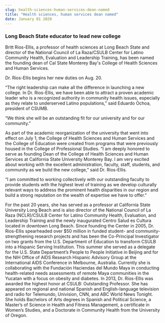 ```yaml
---
slug: health-sciences-human-services-dean-named
title: "Health sciences, human services dean named"
date: January 01 2020
---
```


<h3>Long Beach State educator to lead new college</h3><p>Britt Rios-Ellis, a professor of health sciences at Long Beach State and director of the National Council of La Raza/CSULB Center for Latino Community Health, Evaluation and Leadership Training, has been named the founding dean of Cal State Monterey Bay's College of Health Sciences and Human Services.
</p><p>Dr. Rios-Ellis begins her new duties on Aug. 20.
</p><p>“The right leadership can make all the difference in launching a new college. In Dr. Rios-Ellis, we have been able to attract a proven academic leader who is a recognized authority in community health issues, especially as they relate to underserved Latino populations,” said Eduardo Ochoa, president of CSUMB.
</p><p>“We think she will be an outstanding fit for our university and for our community.”
</p><p>As part of the academic reorganization of the university that went into effect on July 1, the College of Health Sciences and Human Services and the College of Education were created from programs that were previously housed in the College of Professional Studies. “I am deeply honored to serve as founding Dean of the College of Health Sciences and Human Services at California State University Monterey Bay. I am very excited about working with the excellent administration, faculty, staff, students, and community as we build the new college,” said Dr. Rios-Ellis.
</p><p>“I am committed to working collectively with our outstanding faculty to provide students with the highest level of training as we develop culturally relevant ways to address the prominent health disparities in our region and build a strong reputation on the wealth of expertise we have to offer.”
</p><p>For the past 20 years, she has served as a professor at California State University Long Beach and is also director of the National Council of La Raza (NCLR)/CSULB Center for Latino Community Health, Evaluation, and Leadership Training and the newly inaugurated Centro Salud es Cultura located in downtown Long Beach. Since founding the Center in 2005, Dr. Rios-Ellis spearheaded over $50 million in funded student- and community-strengthening research projects and has been the Co-Principal Investigator on two grants from the U.S. Department of Education to transform CSULB into a Hispanic Serving Institution. This summer she served as a delegate for the U.S. State Department’s People to People Initiative in Beijing and for the NIH Office of AIDS Research Hispanic Advisory Group at the International AIDS Conference in Melbourne, Australia. Currently she is collaborating with the Fundación Haciendas del Mundo Maya in conducting health-related needs assessments of remote Maya communities in the Yucatan with a focus on obesity and diabetes. In 2013, Dr. Rios-Ellis was awarded the highest honor at CSULB: Outstanding Professor. She has appeared on regional and national Spanish and English-language television and radio for Telemundo, Univision, CNN, and ABC World News Tonight. She holds Bachelors of Arts degrees in Spanish and Political Science, a Master’s of Science in Health and Fitness Management, a certificate in Women’s Studies, and a Doctorate in Community Health from the University of Oregon.
</p>
